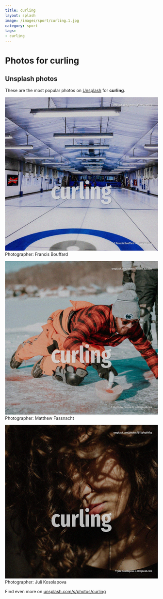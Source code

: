 ```yaml
---
title: curling
layout: splash
image: /images/sport/curling.1.jpg
category: sport
tags:
- curling
---
```

# Photos for curling
 
## Unsplash photos
These are the most popular photos on [Unsplash](https://unsplash.com) for **curling**.
 
![curling](/images/sport/curling.1.jpg)
Photographer:  Francis Bouffard
 
![curling](/images/sport/curling.2.jpg)
Photographer:  Matthew Fassnacht
 
![curling](/images/sport/curling.3.jpg)
Photographer:  Juli Kosolapova
 
Find even more on [unsplash.com/s/photos/curling](https://unsplash.com/s/photos/curling)
 
